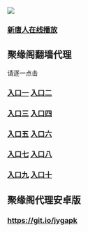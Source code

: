 

![](https://raw.githubusercontent.com/hao369/a/master/j.jpg)

###  [新唐人在线播放]( https://cmlm3qmcy4.execute-api.us-east-2.amazonaws.com/v2)

## 聚缘阁翻墙代理 

 请逐一点击

### **[入口一](https://0zpzup6k8i.execute-api.ap-northeast-2.amazonaws.com/h)** **[入口二]( https://4mxa4kxdwh.execute-api.us-east-1.amazonaws.com/e)**

### **[入口三]( https://sit6rb4ewf.execute-api.us-east-1.amazonaws.com/12)**  **[入口四]( https://sit6rb4ewf.execute-api.us-east-1.amazonaws.com/12)**

### **[入口五](https://s3.ap-south-1.amazonaws.com/jyg5/jyg.html)**  **[入口六](https://s3-us-west-2.amazonaws.com/jyg7/jyg.html)**


###  **[入口七](https://s3-us-west-1.amazonaws.com/jyg6/jyg.html)**  **[入口八](https://s3-eu-west-1.amazonaws.com/jyg8/jyg.html)**


###  **[入口九](https://s3.eu-central-1.amazonaws.com/jyg3/jyg.html)**  **[入口十](https://s3-ap-southeast-2.amazonaws.com/jyg1/jyg.html)**


##  聚缘阁代理安卓版

### https://git.io/jygapk


